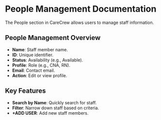 # People Management Documentation

The People section in CareCrew allows users to manage staff information.

## People Management Overview

- **Name**: Staff member name.
- **ID**: Unique identifier.
- **Status**: Availability (e.g., Available).
- **Profile**: Role (e.g., CNA, RN).
- **Email**: Contact email.
- **Action**: Edit or view profile.

## Key Features

- **Search by Name**: Quickly search for staff.
- **Filter**: Narrow down staff based on criteria.
- **+ADD USER**: Add new staff members.

